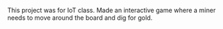 This project was for IoT class.
Made an interactive game where a miner needs to move around the board and dig for gold. 